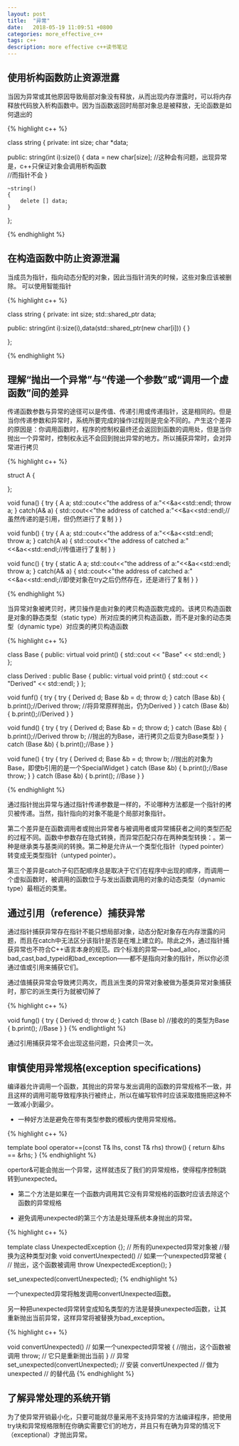 ```yaml
---
layout: post
title:  "异常"
date:   2018-05-19 11:09:51 +0800
categories: more_effective_c++
tags: c++
description: more effective c++读书笔记
---
```


## 使用析构函数防止资源泄露

当因为异常或其他原因导致局部对象没有释放，从而出现内存泄露时，可以将内存释放代码放入析构函数中。因为当函数返回时局部对象总是被释放，无论函数是如何退出的

{% highlight c++ %}

class string
{
  private:
    int size;
    char *data;

  public:
    string(int i):size(i)
    {
        data = new char[size];   //这种会有问题，出现异常是，c++只保证对象会调用析构函数                                                                      
                                 //而指针不会
    }

    ~string()
    {
        delete [] data;
    }
};

{% endhighlight %}

## 在构造函数中防止资源泄漏

当成员为指针，指向动态分配的对象，因此当指针消失的时候，这些对象应该被删除。
可以使用智能指针

{% highlight c++ %}

class string
{
  private:
    int size;
    std::shared_ptr<char> data;

  public:
    string(int i):size(i),data(std::shared_ptr<char>(new char[i]))
    {
    }

};

{% endhighlight %}

## 理解“抛出一个异常”与“传递一个参数”或“调用一个虚函数”间的差异

传递函数参数与异常的途径可以是传值、传递引用或传递指针，这是相同的。但是当你传递参数和异常时，系统所要完成的操作过程则是完全不同的。产生这个差异的原因是：你调用函数时，程序的控制权最终还会返回到函数的调用处，但是当你抛出一个异常时，控制权永远不会回到抛出异常的地方。所以捕获异常时，会对异常进行拷贝

{% highlight c++ %}

struct A
{

};

void funa()
{
    try
    {
        A a;
        std::cout<<"the address of a:"<<&a<<std::endl;
       throw a;
    }
    catch(A& a)
    {
        std::cout<<"the address of catched a:"<<&a<<std::endl;//虽然传递的是引用，但仍然进行了复制
    }
}

void funb()
{
    try
    {
        A a;
        std::cout<<"the address of a:"<<&a<<std::endl;
       throw a;
    }
    catch(A a)
    {
        std::cout<<"the address of catched a:"<<&a<<std::endl;//传值进行了复制
    }
}

void func()
{
    try
    {
        static A a;
        std::cout<<"the address of a:"<<&a<<std::endl;
       throw a;
    }
    catch(A& a)
    {
        std::cout<<"the address of catched a:"<<&a<<std::endl;//即使对象在try之后仍然存在，还是进行了复制
    }
}

{% endhighlight %}

当异常对象被拷贝时，拷贝操作是由对象的拷贝构造函数完成的。该拷贝构造函数是对象的静态类型（static type）所对应类的拷贝构造函数，而不是对象的动态类型（dynamic type）对应类的拷贝构造函数

{% highlight c++ %}

class Base
{
  public:
    virtual void print()
    {
        std::cout << "Base" << std::endl;
    }
};

class Derived : public Base
{
  public:
    virtual void print()
    {
        std::cout << "Derived" << std::endl;
    }
};

void funf()
{
    try
    {
        try
        {
            Derived d;
            Base &b = d;
            throw d;
        }
        catch (Base &b)
        {
            b.print();//Derived
            throw;    //将异常原样抛出，仍为Derived
        }
    }
    catch (Base &b)
    {
        b.print();//Derived
    }
}

void fund()
{
    try
    {
        try
        {
            Derived d;
            Base &b = d;
            throw d;
        }
        catch (Base &b)
        {
            b.print();//Derived
            throw b;  //抛出的为Base，进行拷贝之后变为Base类型
        }
    }
    catch (Base &b)
    {
        b.print();//Base
    }
}

void fune()
{
    try
    {
        try
        {
            Derived d;
            Base &b = d;
            throw b;   //抛出的对象为Base，即使b引用的是一个SpecialWidget
        }
        catch (Base &b)
        {
            b.print();//Base
            throw;
        }
    }
    catch (Base &b)
    {
        b.print(); //Base
    }
}

{% endhighlight %}

通过指针抛出异常与通过指针传递参数是一样的，不论哪种方法都是一个指针的拷贝被传递。当然，指针指向的对象不能是个局部对象指针。

第二个差异是在函数调用者或抛出异常者与被调用者或异常捕获者之间的类型匹配的过程不同。函数中参数存在隐式转换，而异常匹配只存在两种类型转换：。第一种是继承类与基类间的转换。第二种是允许从一个类型化指针（typed pointer）转变成无类型指针（untyped pointer）。

第三个差异是catch子句匹配顺序总是取决于它们在程序中出现的顺序，而调用一个虚拟函数时，被调用的函数位于与发出函数调用的对象的动态类型（dynamic type）最相近的类里。

## 通过引用（reference）捕获异常

通过指针捕获异常存在指针不能只想局部对象，动态分配对象存在内存泄露的问题，而且在catch中无法区分该指针是否是在堆上建立的。除此之外，通过指针捕获异常也不符合C++语言本身的规范。四个标准的异常――bad_alloc，bad_cast,bad_typeid和bad_exception――都不是指向对象的指针，所以你必须通过值或引用来捕获它们。

通过值捕获异常会导致拷贝两次，而且派生类的异常对象被做为基类异常对象捕获时，那它的派生类行为就被切掉了

{% highlight c++ %}

void fung()
{
    try
    {
        Derived d;
        throw d;
    }
    catch (Base b) //接收的的类型为Base
    {
        b.print(); //Base
    }
}
{% endlightlight %}

通过引用捕获异常不会出现这些问题，只会拷贝一次。

## 审慎使用异常规格(exception specifications)

编译器允许调用一个函数，其抛出的异常与发出调用的函数的异常规格不一致，并且这样的调用可能导致程序执行被终止，所以在编写软件时应该采取措施把这种不一致减小到最少。
* 一种好方法是避免在带有类型参数的模板内使用异常规格。

{% highlight c++ %}

template<class T>
bool operator==(const T& lhs, const T& rhs) throw()
{
return &lhs == &rhs;
}
{% endhighlight %}

opertor&可能会抛出一个异常，这样就违反了我们的异常规格，使得程序控制跳转到unexpected。

* 第二个方法是如果在一个函数内调用其它没有异常规格的函数时应该去除这个函数的异常规格

* 避免调用unexpected的第三个方法是处理系统本身抛出的异常。

{% highlight c++ %}

template<class T>
class UnexpectedException {}; // 所有的unexpected异常对象被
//替换为这种类型对象
void convertUnexpected() // 如果一个unexpected异常被
{ // 抛出，这个函数被调用
throw UnexpectedException();
}

set_unexpected(convertUnexpected);
{% endhighlight %}

一个unexpected异常将触发调用convertUnexpected函数。

另一种把unexpected异常转变成知名类型的方法是替换unexpected函数，让其重新抛出当前异常，这样异常将被替换为bad_exception。

{% highlight c++ %}

void convertUnexpected() // 如果一个unexpected异常被
{ //抛出，这个函数被调用
throw; // 它只是重新抛出当前
} // 异常
set_unexpected(convertUnexpected);
// 安装 convertUnexpected
// 做为unexpected
// 的替代品
{% endhighlight %}


## 了解异常处理的系统开销

为了使异常开销最小化，只要可能就尽量采用不支持异常的方法编译程序，把使用try块和异常规格限制在你确实需要它们的地方，并且只有在确为异常的情况下（exceptional）才抛出异常。
